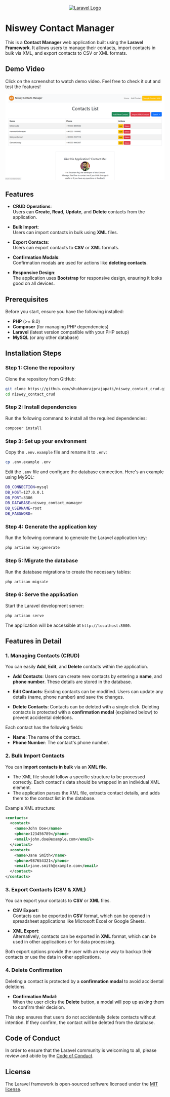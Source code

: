 <p align="center"><a href="https://laravel.com" target="_blank"><img src="https://raw.githubusercontent.com/laravel/art/master/logo-lockup/5%20SVG/2%20CMYK/1%20Full%20Color/laravel-logolockup-cmyk-red.svg" width="400" alt="Laravel Logo"></a></p>

# Niswey Contact Manager

This is a **Contact Manager** web application built using the **Laravel Framework**. It allows users to manage their contacts, import contacts in bulk via XML, and export contacts to CSV or XML formats.

## Demo Video
Click on the screenshot to watch demo video. Feel free to check it out and test the features!

[![Watch the demo video here](public/screenshot.png)](public/demo.mp4)

## Features

- **CRUD Operations**:  
  Users can **Create**, **Read**, **Update**, and **Delete** contacts from the application.

- **Bulk Import**:  
  Users can import contacts in bulk using **XML** files.

- **Export Contacts**:  
  Users can export contacts to **CSV** or **XML** formats.

- **Confirmation Modals**:  
  Confirmation modals are used for actions like **deleting contacts**.

- **Responsive Design**:  
  The application uses **Bootstrap** for responsive design, ensuring it looks good on all devices.

## Prerequisites

Before you start, ensure you have the following installed:

- **PHP** (>= 8.0)
- **Composer** (for managing PHP dependencies)
- **Laravel** (latest version compatible with your PHP setup)
- **MySQL** (or any other database)

## Installation Steps

### Step 1: Clone the repository

Clone the repository from GitHub:

```bash
git clone https://github.com/shubhamrajprajapati/niswey_contact_crud.git
cd niswey_contact_crud
```
### Step 2: Install dependencies

Run the following command to install all the required dependencies:

```bash
composer install
```

### Step 3: Set up your environment

Copy the `.env.example` file and rename it to `.env`:

```bash
cp .env.example .env
```

Edit the `.env` file and configure the database connection. Here's an example using MySQL:

```bash
DB_CONNECTION=mysql
DB_HOST=127.0.0.1
DB_PORT=3306
DB_DATABASE=niswey_contact_manager
DB_USERNAME=root
DB_PASSWORD=
```

### Step 4: Generate the application key

Run the following command to generate the Laravel application key:

```bash
php artisan key:generate
```

### Step 5: Migrate the database

Run the database migrations to create the necessary tables:

```bash
php artisan migrate
```

### Step 6: Serve the application

Start the Laravel development server:

```bash
php artisan serve
```
The application will be accessible at `http://localhost:8000`.

## Features in Detail

### 1. Managing Contacts (CRUD)

You can easily **Add**, **Edit**, and **Delete** contacts within the application.

- **Add Contacts**: 
  Users can create new contacts by entering a **name**, and **phone number**. These details are stored in the database.

- **Edit Contacts**: 
  Existing contacts can be modified. Users can update any details (name, phone number) and save the changes.

- **Delete Contacts**: 
  Contacts can be deleted with a single click. Deleting contacts is protected with a **confirmation modal** (explained below) to prevent accidental deletions.

Each contact has the following fields:
- **Name**: The name of the contact.
- **Phone Number**: The contact's phone number.

### 2. Bulk Import Contacts

You can **import contacts in bulk** via an **XML file**.

- The XML file should follow a specific structure to be processed correctly. Each contact's data should be wrapped in an individual XML element.
- The application parses the XML file, extracts contact details, and adds them to the contact list in the database.

Example XML structure:

```xml
<contacts>
  <contact>
    <name>John Doe</name>
    <phone>123456789</phone>
    <email>john.doe@example.com</email>
  </contact>
  <contact>
    <name>Jane Smith</name>
    <phone>987654321</phone>
    <email>jane.smith@example.com</email>
  </contact>
</contacts>
```
### 3. Export Contacts (CSV & XML)

You can export your contacts to **CSV** or **XML** files.

- **CSV Export**:  
  Contacts can be exported in **CSV** format, which can be opened in spreadsheet applications like Microsoft Excel or Google Sheets.
  
- **XML Export**:  
  Alternatively, contacts can be exported in **XML** format, which can be used in other applications or for data processing.

Both export options provide the user with an easy way to backup their contacts or use the data in other applications.

### 4. Delete Confirmation

Deleting a contact is protected by a **confirmation modal** to avoid accidental deletions.

- **Confirmation Modal**:  
  When the user clicks the **Delete** button, a modal will pop up asking them to confirm their decision.

This step ensures that users do not accidentally delete contacts without intention. If they confirm, the contact will be deleted from the database.

## Code of Conduct

In order to ensure that the Laravel community is welcoming to all, please review and abide by the [Code of Conduct](https://laravel.com/docs/contributions#code-of-conduct).

## License

The Laravel framework is open-sourced software licensed under the [MIT license](https://opensource.org/licenses/MIT).
